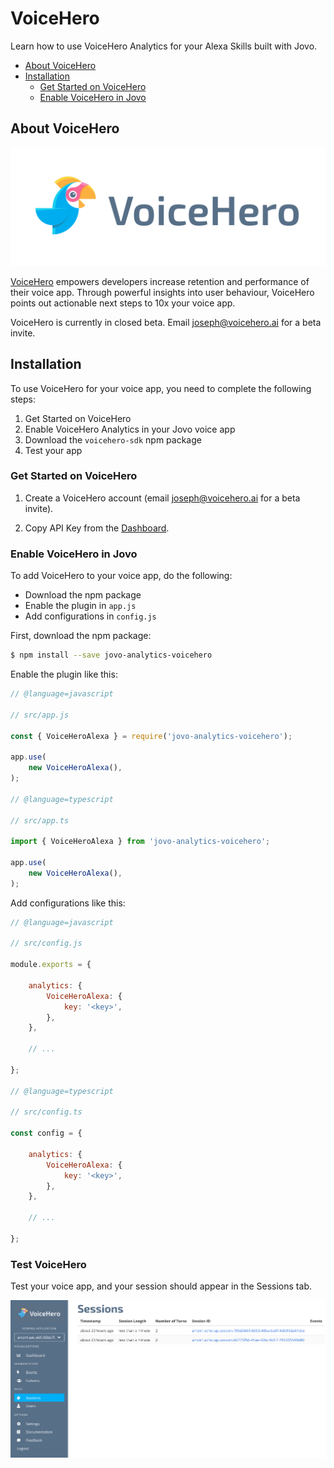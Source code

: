 # VoiceHero

Learn how to use VoiceHero Analytics for your Alexa Skills built with Jovo.

* [About VoiceHero](#about-voicehero)
* [Installation](#installation)
   * [Get Started on VoiceHero](#get-started-on-voicehero)
   * [Enable VoiceHero in Jovo](#enable-voicehero-in-jovo)


## About VoiceHero

![VoiceHero Website](../../img/VoiceHero_logo_white.jpg)

[VoiceHero](https://www.voicehero.ai/) empowers developers increase retention and performance of their voice app. Through powerful insights into user behaviour, VoiceHero points out actionable next steps to 10x your voice app.

VoiceHero is currently in closed beta. Email joseph@voicehero.ai for a beta invite.

## Installation

To use VoiceHero for your voice app, you need to complete the following steps:

1. Get Started on VoiceHero
2. Enable VoiceHero Analytics in your Jovo voice app
3. Download the `voicehero-sdk` npm package
4. Test your app

### Get Started on VoiceHero

1. Create a VoiceHero account (email joseph@voicehero.ai for a beta invite).

2. Copy API Key from the [Dashboard](http://dashboard.voicehero.ai).

### Enable VoiceHero in Jovo

To add VoiceHero to your voice app, do the following:

* Download the npm package
* Enable the plugin in `app.js`
* Add configurations in `config.js`

First, download the npm package:

```sh
$ npm install --save jovo-analytics-voicehero
```

Enable the plugin like this:

```javascript
// @language=javascript

// src/app.js

const { VoiceHeroAlexa } = require('jovo-analytics-voicehero');

app.use(
    new VoiceHeroAlexa(),
);

// @language=typescript

// src/app.ts

import { VoiceHeroAlexa } from 'jovo-analytics-voicehero';

app.use(
    new VoiceHeroAlexa(),
);
```

Add configurations like this:

```javascript
// @language=javascript

// src/config.js

module.exports = {
    
    analytics: {
        VoiceHeroAlexa: {
            key: '<key>',
        },
    },

    // ...

};

// @language=typescript

// src/config.ts

const config = {
    
    analytics: {
        VoiceHeroAlexa: {
            key: '<key>',
        },
    },

    // ...

};
```

### Test VoiceHero

Test your voice app, and your session should appear in the Sessions tab.

![VoiceHero Test](../../img/voicehero-sessions-test.png)

<!--[metadata]: {"description": "Add oicehero Analytics to your Alexa Skills and Google Actions with Jovo",
"route": "analytics/voicehero" }-->
